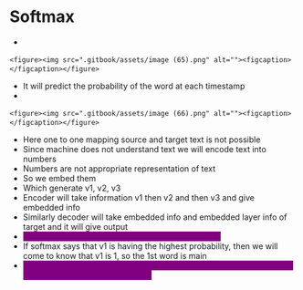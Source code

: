 # Softmax

*

    <figure><img src=".gitbook/assets/image (65).png" alt=""><figcaption></figcaption></figure>
* It will predict the probability of the word at each timestamp
*

    <figure><img src=".gitbook/assets/image (66).png" alt=""><figcaption></figcaption></figure>
* Here one to one mapping source and target text is not possible
* Since machine does not understand text we will encode text into numbers
* Numbers are not appropriate representation of text
* So we embed them
* Which generate v1, v2, v3
* Encoder will take information v1 then v2 and then v3 and give embedded info
* Similarly decoder will take embedded info and embedded layer info of target and it will give output
* <mark style="color:purple;background-color:purple;">**Softmax layer will give probability at each instance**</mark>
* If softmax says that v1 is having the highest probability, then we will come to know that v1 is 1, so the 1st word is main
* <mark style="color:purple;background-color:purple;">**If softmax does not give correct prediction, then it will be an error and the error will be back propagated**</mark>

&#x20;

&#x20;

&#x20;
